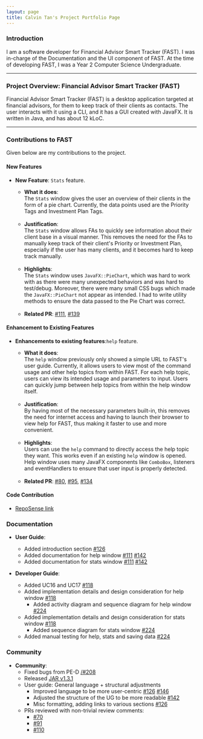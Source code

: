 ```yaml
---
layout: page
title: Calvin Tan's Project Portfolio Page
---
```


### Introduction

I am a software developer for Financial Advisor Smart Tracker (FAST). I was in-charge of the Documentation and the UI
component of FAST.
At the time of developing FAST, I was a Year 2 Computer Science Undergraduate.

---

### Project Overview: Financial Advisor Smart Tracker (FAST)

Financial Advisor Smart Tracker (FAST) is a desktop application targeted at financial advisors, for
them to keep track of their clients as contacts. The user interacts with it using a CLI, and it has a GUI created with
JavaFX. It is written in Java, and has about 12 kLoC.

---

### Contributions to FAST

Given below are my contributions to the project.

#### New Features

* **New Feature**: `Stats` feature.

    * **What it does**:<br>
      The `Stats` window gives the user an overview of their clients in the form of a pie chart. 
      Currently, the data points used are the Priority Tags and Investment Plan Tags.

  <br>

    * **Justification**: <br>
      The `Stats` window allows FAs to quickly see information about their client base in a visual manner. This removes the need for the FAs
      to manually keep track of their client's Priority or Investment Plan, especially if the user has many clients, and it becomes hard to keep track manually. 

  <br>

    * **Highlights**: <br>
      The `Stats` window uses `JavaFX::PieChart`, which was hard to work with as there were many unexpected behaviors and was hard to test/debug. 
      Moreover, there were many small CSS bugs which made the `JavaFX::PieChart` not appear as intended.
      I had to write utility methods to ensure the data passed to the Pie Chart was correct. 

  <br> 

    * **Related PR**: [\#111](https://github.com/AY2122S1-CS2103T-T09-4/tp/pull/111), [\#139](https://github.com/AY2122S1-CS2103T-T09-4/tp/pull/139)


#### Enhancement to Existing Features

* **Enhancements to existing features**:`help` feature.

    * **What it does**:<br>
      The `help` window previously only showed a simple URL to FAST's user guide. Currently, it allows users to view
      most of the command usage and other help topics from within FAST. For each help topic, users can view
      its intended usage and parameters to input. Users can quickly jump between help topics from
      within the help window itself.

  <br>

    * **Justification**: <br>
      By having most of the necessary parameters built-in, this removes the need for internet access and having
      to launch their browser to view help for FAST, thus making it faster to use and more convenient.

  <br>

    * **Highlights**: <br>
      Users can use the `help` command to directly access the help topic they want. This works even if an existing `help` window
      is opened. Help window uses many JavaFX components like `ComboBox`, listeners and eventHandlers to ensure that user input
      is properly detected.

  <br> 

    * **Related PR**: [\#80](https://github.com/AY2122S1-CS2103T-T09-4/tp/pull/80), [\#95](https://github.com/AY2122S1-CS2103T-T09-4/tp/pull/95),
      [\#134](https://github.com/AY2122S1-CS2103T-T09-4/tp/pull/134)

#### Code Contribution

* [RepoSense link](https://nus-cs2103-ay2122s1.github.io/tp-dashboard/?search=&sort=groupTitle&sortWithin=title&timeframe=commit&mergegroup=&groupSelect=groupByRepos&breakdown=true&checkedFileTypes=docs~functional-code~test-code~other&since=2021-09-17&tabOpen=true&tabType=authorship&tabAuthor=Cyn7hius&tabRepo=AY2122S1-CS2103T-T09-4%2Ftp%5Bmaster%5D&authorshipIsMergeGroup=false&authorshipFileTypes=docs~functional-code~test-code~other&authorshipIsBinaryFileTypeChecked=false)

### Documentation

* **User Guide**:
    * Added introduction section [\#126](https://github.com/AY2122S1-CS2103T-T09-4/tp/pull/126)
    * Added documentation for help window [\#111](https://github.com/AY2122S1-CS2103T-T09-4/tp/pull/111) [\#142](https://github.com/AY2122S1-CS2103T-T09-4/tp/pull/142)
    * Added documentation for stats window [\#111](https://github.com/AY2122S1-CS2103T-T09-4/tp/pull/111) [\#142](https://github.com/AY2122S1-CS2103T-T09-4/tp/pull/142)


* **Developer Guide**:

    * Added UC16 and UC17 [\#118](https://github.com/AY2122S1-CS2103T-T09-4/tp/pull/118)
    * Added implementation details and design consideration for help window [\#118](https://github.com/AY2122S1-CS2103T-T09-4/tp/pull/118)
        * Added activity diagram and sequence diagram for help window [\#224](https://github.com/AY2122S1-CS2103T-T09-4/tp/pull/224)
    * Added implementation details and design consideration for stats window [\#118](https://github.com/AY2122S1-CS2103T-T09-4/tp/pull/118)
        * Added sequence diagram for stats window [\#224](https://github.com/AY2122S1-CS2103T-T09-4/tp/pull/224)
    * Added manual testing for help, stats and saving data [\#224](https://github.com/AY2122S1-CS2103T-T09-4/tp/pull/224)
    
### Community

* **Community**:
    * Fixed bugs from PE-D [/#208](https://github.com/AY2122S1-CS2103T-T09-4/tp/pull/208)
    * Released [JAR v1.3.1](https://github.com/AY2122S1-CS2103T-T09-4/tp/releases/tag/v1.3.1)
    * User guide: General language + structural adjustments
        * Improved language to be more user-centric [\#126](https://github.com/AY2122S1-CS2103T-T09-4/tp/pull/126) [\#146](https://github.com/AY2122S1-CS2103T-T09-4/tp/pull/146)
        * Adjusted the structure of the UG to be more readable [\#142](https://github.com/AY2122S1-CS2103T-T09-4/tp/pull/142)
        * Misc formatting, adding links to various sections [\#126](https://github.com/AY2122S1-CS2103T-T09-4/tp/pull/126)
    * PRs reviewed with non-trivial review comments:
        * [\#70](https://github.com/AY2122S1-CS2103T-T09-4/tp/pull/70)
        * [\#91](https://github.com/AY2122S1-CS2103T-T09-4/tp/pull/91)
        * [\#110](https://github.com/AY2122S1-CS2103T-T09-4/tp/pull/110)
    

    